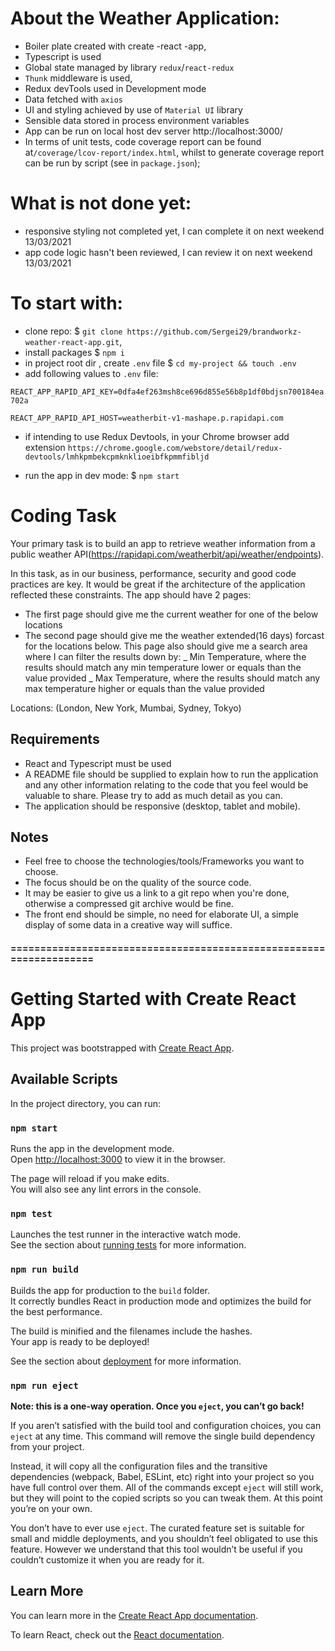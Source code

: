 # About the Weather Application:

- Boiler plate created with create -react -app,
- Typescript is used
- Global state managed by library `redux`/`react-redux`
- `Thunk` middleware is used,
- Redux devTools used in Development mode
- Data fetched with `axios`
- UI and styling achieved by use of `Material UI` library
- Sensible data stored in process environment variables
- App can be run on local host dev server http://localhost:3000/
- In terms of unit tests, code coverage report can be found at`/coverage/lcov-report/index.html`, whilst to generate coverage report can be run by script (see in `package.json`);

# What is not done yet:

- responsive styling not completed yet, I can complete it on next weekend 13/03/2021
- app code logic hasn't been reviewed, I can review it on next weekend 13/03/2021

# To start with:

- clone repo: $ `git clone https://github.com/Sergei29/brandworkz-weather-react-app.git`,
- install packages $ `npm i`
- in project root dir , create `.env` file
  $ `cd my-project && touch .env`
- add following values to `.env` file:

`REACT_APP_RAPID_API_KEY=0dfa4ef263msh8ce696d855e56b8p1df0bdjsn700184ea702a`

`REACT_APP_RAPID_API_HOST=weatherbit-v1-mashape.p.rapidapi.com`

- if intending to use Redux Devtools, in your Chrome browser add extension `https://chrome.google.com/webstore/detail/redux-devtools/lmhkpmbekcpmknklioeibfkpmmfibljd`

- run the app in dev mode: $ `npm start`

# Coding Task

Your primary task is to build an app to retrieve weather information from a public weather API(https://rapidapi.com/weatherbit/api/weather/endpoints).

In this task, as in our business, performance, security and good code practices are key. It would be great if the architecture
of the application reflected these constraints.
The app should have 2 pages:

- The first page should give me the current weather for one of the below locations
- The second page should give me the weather extended(16 days) forcast for the locations below.
  This page also should give me a search area where I can filter the results down by:
  _ Min Temperature, where the results should match any min temperature lower or equals than the value provided
  _ Max Temperature, where the results should match any max temperature higher or equals than the value provided

Locations: (London, New York, Mumbai, Sydney, Tokyo)

## Requirements

- React and Typescript must be used
- A README file should be supplied to explain how to run the application and any other information
  relating to the code that you feel would be valuable to share. Please try to add as much detail as you can.
- The application should be responsive (desktop, tablet and mobile).

## Notes

- Feel free to choose the technologies/tools/Frameworks you want to choose.
- The focus should be on the quality of the source code.
- It may be easier to give us a link to a git repo when you're done, otherwise a compressed git archive would be fine.
- The front end should be simple, no need for elaborate UI,
  a simple display of some data in a creative way will suffice.

#### ===================================================================

# Getting Started with Create React App

This project was bootstrapped with [Create React App](https://github.com/facebook/create-react-app).

## Available Scripts

In the project directory, you can run:

### `npm start`

Runs the app in the development mode.\
Open [http://localhost:3000](http://localhost:3000) to view it in the browser.

The page will reload if you make edits.\
You will also see any lint errors in the console.

### `npm test`

Launches the test runner in the interactive watch mode.\
See the section about [running tests](https://facebook.github.io/create-react-app/docs/running-tests) for more information.

### `npm run build`

Builds the app for production to the `build` folder.\
It correctly bundles React in production mode and optimizes the build for the best performance.

The build is minified and the filenames include the hashes.\
Your app is ready to be deployed!

See the section about [deployment](https://facebook.github.io/create-react-app/docs/deployment) for more information.

### `npm run eject`

**Note: this is a one-way operation. Once you `eject`, you can’t go back!**

If you aren’t satisfied with the build tool and configuration choices, you can `eject` at any time. This command will remove the single build dependency from your project.

Instead, it will copy all the configuration files and the transitive dependencies (webpack, Babel, ESLint, etc) right into your project so you have full control over them. All of the commands except `eject` will still work, but they will point to the copied scripts so you can tweak them. At this point you’re on your own.

You don’t have to ever use `eject`. The curated feature set is suitable for small and middle deployments, and you shouldn’t feel obligated to use this feature. However we understand that this tool wouldn’t be useful if you couldn’t customize it when you are ready for it.

## Learn More

You can learn more in the [Create React App documentation](https://facebook.github.io/create-react-app/docs/getting-started).

To learn React, check out the [React documentation](https://reactjs.org/).
